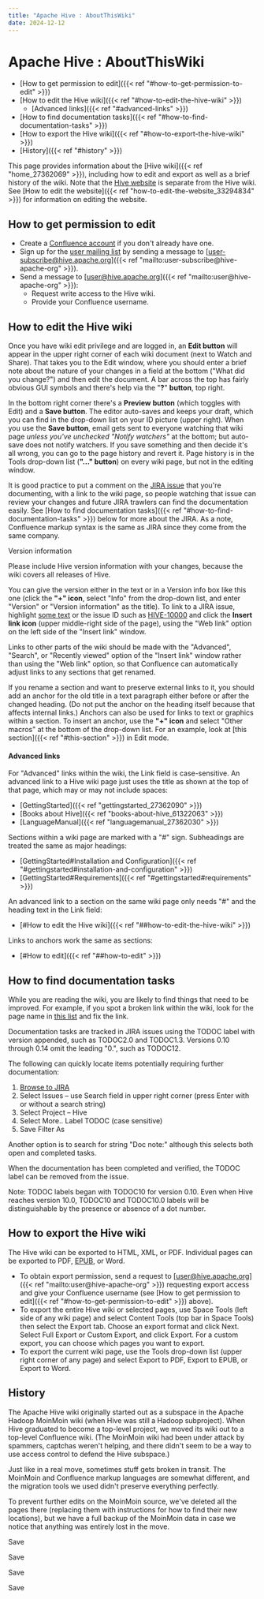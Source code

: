 ```yaml
---
title: "Apache Hive : AboutThisWiki"
date: 2024-12-12
---
```










# Apache Hive : AboutThisWiki







* [How to get permission to edit]({{< ref "#how-to-get-permission-to-edit" >}})
* [How to edit the Hive wiki]({{< ref "#how-to-edit-the-hive-wiki" >}})
	+ [Advanced links]({{< ref "#advanced-links" >}})
* [How to find documentation tasks]({{< ref "#how-to-find-documentation-tasks" >}})
* [How to export the Hive wiki]({{< ref "#how-to-export-the-hive-wiki" >}})
* [History]({{< ref "#history" >}})




This page provides information about the [Hive wiki]({{< ref "home_27362069" >}}), including how to edit and export as well as a brief history of the wiki. Note that the [Hive website](http://hive.apache.org/) is separate from the Hive wiki. See [How to edit the website]({{< ref "how-to-edit-the-website_33294834" >}}) for information on editing the website.

## How to get permission to edit

* Create a [Confluence account](https://cwiki.apache.org/confluence/signup.action) if you don't already have one.
* Sign up for the [user mailing list](http://hive.apache.org/mailing_lists.html) by sending a message to [user-subscribe@hive.apache.org]({{< ref "mailto:user-subscribe@hive-apache-org" >}}).
* Send a message to [user@hive.apache.org]({{< ref "mailto:user@hive-apache-org" >}}):
	+ Request write access to the Hive wiki.
	+ Provide your Confluence username.

## How to edit the Hive wiki

Once you have wiki edit privilege and are logged in, an **Edit button** will appear in the upper right corner of each wiki document (next to Watch and Share). That takes you to the Edit window, where you should enter a brief note about the nature of your changes in a field at the bottom ("What did you change?") and then edit the document. A bar across the top has fairly obvious GUI symbols and there's help via the "**?**" **button**, top right.

In the bottom right corner there's a **Preview** **button** (which toggles with Edit) and a **Save button**. The editor auto-saves and keeps your draft, which you can find in the drop-down list on your ID picture (upper right). When you use the **Save button**, email gets sent to everyone watching that wiki page *unless* *you've unchecked "Notify watchers"* at the bottom; but auto-save does not notify watchers. If you save something and then decide it's all wrong, you can go to the page history and revert it. Page history is in the Tools drop-down list (**"..." button**) on every wiki page, but not in the editing window.

It is good practice to put a comment on the [JIRA issue](https://issues.apache.org/jira/browse/HIVE-10000) that you're documenting, with a link to the wiki page, so people watching that issue can review your changes and future JIRA trawlers can find the documentation easily. See [How to find documentation tasks]({{< ref "#how-to-find-documentation-tasks" >}}) below for more about the JIRA. As a note, Confluence markup syntax is the same as JIRA since they come from the same company.  


Version information

Please include Hive version information with your changes, because the wiki covers all releases of Hive.

You can give the version either in the text or in a Version info box like this one (click the **"+" icon**, select "Info" from the drop-down list, and enter "Version" or "Version information" as the title). To link to a JIRA issue, highlight [some text](https://issues.apache.org/jira/browse/HIVE-10000) or the issue ID such as [HIVE-10000](https://issues.apache.org/jira/browse/HIVE-10000) and click the **Insert link icon** (upper middle-right side of the page), using the "Web link" option on the left side of the "Insert link" window.

Links to other parts of the wiki should be made with the "Advanced", "Search", or "Recently viewed" option of the "Insert link" window rather than using the "Web link" option, so that Confluence can automatically adjust links to any sections that get renamed.

If you rename a section and want to preserve external links to it, you should add an anchor for the old title in a text paragraph either before or after the changed heading. (Do not put the anchor on the heading itself because that affects internal links.) Anchors can also be used for links to text or graphics within a section. To insert an anchor, use the **"+" icon** and select "Other macros" at the bottom of the drop-down list. For an example, look at [this section]({{< ref "#this-section" >}}) in Edit mode.

#### Advanced links

For "Advanced" links within the wiki, the Link field is case-sensitive. An advanced link to a Hive wiki page just uses the title as shown at the top of that page, which may or may not include spaces:

* [GettingStarted]({{< ref "gettingstarted_27362090" >}})
* [Books about Hive]({{< ref "books-about-hive_61322063" >}})
* [LanguageManual]({{< ref "languagemanual_27362030" >}})

Sections within a wiki page are marked with a "#" sign. Subheadings are treated the same as major headings:

* [GettingStarted#Installation and Configuration]({{< ref "#gettingstarted#installation-and-configuration" >}})
* [GettingStarted#Requirements]({{< ref "#gettingstarted#requirements" >}})

An advanced link to a section on the same wiki page only needs "#" and the heading text in the Link field:

* [#How to edit the Hive wiki]({{< ref "##how-to-edit-the-hive-wiki" >}})

Links to anchors work the same as sections:

* [#How to edit]({{< ref "##how-to-edit" >}})

## How to find documentation tasks

While you are reading the wiki, you are likely to find things that need to be improved. For example, if you spot a broken link within the wiki, look for the page name in [this list](https://cwiki.apache.org/confluence/pages/listpages-dirview.action?key=Hive) and fix the link.

Documentation tasks are tracked in JIRA issues using the TODOC label with version appended, such as TODOC2.0 and TODOC1.3. Versions 0.10 through 0.14 omit the leading "0.", such as TODOC12.

The following can quickly locate items potentially requiring further documentation:

1. [Browse to JIRA](https://issues.apache.org/jira/browse/HIVE/?selectedTab=com.atlassian.jira.jira-projects-plugin:issues-panel)
2. Select Issues – use Search field in upper right corner (press Enter with or without a search string)
3. Select Project – Hive
4. Select More.. Label TODOC (case sensitive)
5. Save Filter As

Another option is to search for string "Doc note:" although this selects both open and completed tasks.

When the documentation has been completed and verified, the TODOC label can be removed from the issue.

Note: TODOC labels began with TODOC10 for version 0.10. Even when Hive reaches version 10.0, TODOC10 and TODOC10.0 labels will be distinguishable by the presence or absence of a dot number.

## How to export the Hive wiki

The Hive wiki can be exported to HTML, XML, or PDF. Individual pages can be exported to PDF, [EPUB](http://en.wikipedia.org/wiki/EPUB), or Word.

* To obtain export permission, send a request to [user@hive.apache.org]({{< ref "mailto:user@hive-apache-org" >}}) requesting export access and give your Confluence username (see [How to get permission to edit]({{< ref "#how-to-get-permission-to-edit" >}}) above).
* To export the entire Hive wiki or selected pages, use Space Tools (left side of any wiki page) and select Content Tools (top bar in Space Tools) then select the Export tab. Choose an export format and click Next. Select Full Export or Custom Export, and click Export. For a custom export, you can choose which pages you want to export.
* To export the current wiki page, use the Tools drop-down list (upper right corner of any page) and select Export to PDF, Export to EPUB, or Export to Word.

## History

The Apache Hive wiki originally started out as a subspace in the Apache Hadoop MoinMoin wiki (when Hive was still a Hadoop subproject). When Hive graduated to become a top-level project, we moved its wiki out to a top-level Confluence wiki. (The MoinMoin wiki had been under attack by spammers, captchas weren't helping, and there didn't seem to be a way to use access control to defend the Hive subspace.)

Just like in a real move, sometimes stuff gets broken in transit. The MoinMoin and Confluence markup languages are somewhat different, and the migration tools we used didn't preserve everything perfectly.   


To prevent further edits on the MoinMoin source, we've deleted all the pages there (replacing them with instructions for how to find their new locations), but we have a full backup of the MoinMoin data in case we notice that anything was entirely lost in the move.

Save

Save

Save

Save



 

 

